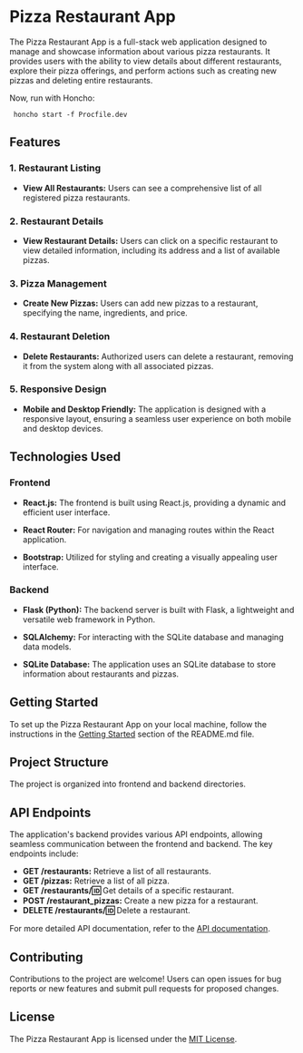 # Pizza Restaurant App

The Pizza Restaurant App is a full-stack web application designed to manage and showcase information about various pizza restaurants. It provides users with the ability to view details about different restaurants, explore their pizza offerings, and perform actions such as creating new pizzas and deleting entire restaurants.

Now, run with Honcho:

```console
 honcho start -f Procfile.dev
```
## Features

### 1. Restaurant Listing

- **View All Restaurants:**
  Users can see a comprehensive list of all registered pizza restaurants.

### 2. Restaurant Details

- **View Restaurant Details:**
  Users can click on a specific restaurant to view detailed information, including its address and a list of available pizzas.

### 3. Pizza Management

- **Create New Pizzas:**
  Users can add new pizzas to a restaurant, specifying the name, ingredients, and price.

### 4. Restaurant Deletion

- **Delete Restaurants:**
  Authorized users can delete a restaurant, removing it from the system along with all associated pizzas.

### 5. Responsive Design

- **Mobile and Desktop Friendly:**
  The application is designed with a responsive layout, ensuring a seamless user experience on both mobile and desktop devices.

## Technologies Used

### Frontend

- **React.js:**
  The frontend is built using React.js, providing a dynamic and efficient user interface.

- **React Router:**
  For navigation and managing routes within the React application.

- **Bootstrap:**
  Utilized for styling and creating a visually appealing user interface.

### Backend

- **Flask (Python):**
  The backend server is built with Flask, a lightweight and versatile web framework in Python.

- **SQLAlchemy:**
  For interacting with the SQLite database and managing data models.

- **SQLite Database:**
  The application uses an SQLite database to store information about restaurants and pizzas.

## Getting Started

To set up the Pizza Restaurant App on your local machine, follow the instructions in the [Getting Started](#getting-started) section of the README.md file.

## Project Structure

The project is organized into frontend and backend directories.


## API Endpoints

The application's backend provides various API endpoints, allowing seamless communication between the frontend and backend. The key endpoints include:

- **GET /restaurants:** Retrieve a list of all restaurants.
- **GET /pizzas:** Retrieve a list of all pizza.
- **GET /restaurants/:id:** Get details of a specific restaurant.
- **POST /restaurant_pizzas:** Create a new pizza for a restaurant.
- **DELETE /restaurants/:id:** Delete a restaurant.

For more detailed API documentation, refer to the [API documentation](./API.md).

## Contributing

Contributions to the project are welcome! Users can open issues for bug reports or new features and submit pull requests for proposed changes.

## License

The Pizza Restaurant App is licensed under the [MIT License](LICENSE).
